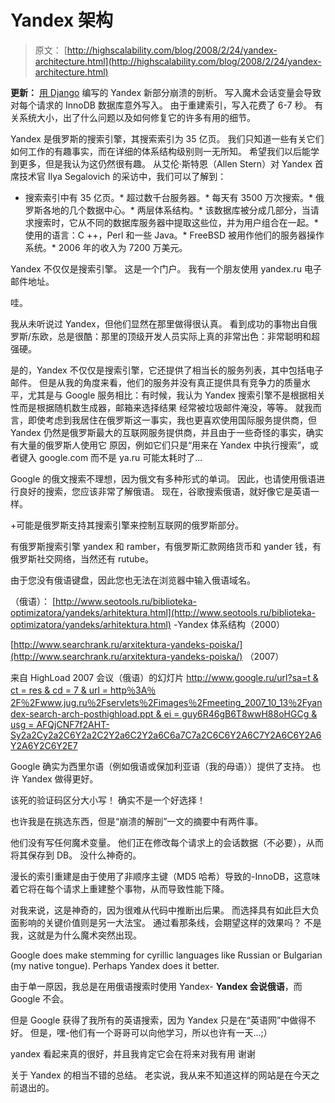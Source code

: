 # Yandex 架构

> 原文： [http://highscalability.com/blog/2008/2/24/yandex-architecture.html](http://highscalability.com/blog/2008/2/24/yandex-architecture.html)

**更新：** [用 Django](http://softwaremaniacs.org/blog/2008/02/24/why-offline-crashed-en/) 编写的 Yandex 新部分崩溃的剖析。 写入魔术会话变量会导致对每个请求的 InnoDB 数据库意外写入。 由于重建索引，写入花费了 6-7 秒。 有关系统大小，出了什么问题以及如何修复它的许多有用的细节。

Yandex 是俄罗斯的搜索引擎，其搜索索引为 35 亿页。 我们只知道一些有关它们如何工作的有趣事实，而在详细的体系结构级别则一无所知。 希望我们以后能学到更多，但是我认为这仍然很有趣。 从艾伦·斯特恩（Allen Stern）对 Yandex 首席技术官 Ilya Segalovich 的采访中，我们可以了解到：

*   搜索索引中有 35 亿页。*   超过数千台服务器。*   每天有 3500 万次搜索。*   俄罗斯各地的几个数据中心。*   两层体系结构。*   该数据库被分成几部分，当请求搜索时，它从不同的数据库服务器中提取这些位，并为用户组合在一起。*   使用的语言：C ++，Perl 和一些 Java。*   FreeBSD 被用作他们的服务器操作系统。*   2006 年的收入为 7200 万美元。

Yandex 不仅仅是搜索引擎。 这是一个门户。 我有一个朋友使用 yandex.ru 电子邮件地址。

哇。

我从未听说过 Yandex，但他们显然在那里做得很认真。 看到成功的事物出自俄罗斯/东欧，总是很酷：那里的顶级开发人员实际上真的非常出色：非常聪明和超强硬。

是的，Yandex 不仅仅是搜索引擎，它还提供了相当长的服务列表，其中包括电子邮件。
但是从我的角度来看，他们的服务并没有真正提供具有竞争力的质量水平，尤其是与 Google 服务相比：有时候，我认为 Yandex 搜索引擎不是根据相关性而是根据随机数生成器，邮箱来选择结果 经常被垃圾邮件淹没，等等。
就我而言，即使考虑到我居住在俄罗斯这一事实，我也更喜欢使用国际服务提供商，但 Yandex 仍然是俄罗斯最大的互联网服务提供商，并且由于一些奇怪的事实，确实有大量的俄罗斯人使用它 原因，例如它们只是“用来在 Yandex 中执行搜索”，或者键入 google.com 而不是 ya.ru 可能太耗时了...

Google 的俄文搜索不理想，因为俄文有多种形式的单词。 因此，也请使用俄语进行良好的搜索，您应该非常了解俄语。 现在，谷歌搜索俄语，就好像它是英语一样。

+可能是俄罗斯支持其搜索引擎来控制互联网的俄罗斯部分。

有俄罗斯搜索引擎 yandex 和 ramber，有俄罗斯汇款网络货币和 yander 钱，有俄罗斯社交网络，当然还有 rutube。

由于您没有俄语键盘，因此您也无法在浏览器中输入俄语域名。

（俄语）：
[http://www.seotools.ru/biblioteka-optimizatora/yandeks/arhitektura.html](http://www.seotools.ru/biblioteka-optimizatora/yandeks/arhitektura.html) -Yandex 体系结构（2000）

[http://www.searchrank.ru/arxitektura-yandeks-poiska/](http://www.searchrank.ru/arxitektura-yandeks-poiska/) （2007）

来自 HighLoad 2007 会议（俄语）的幻灯片
[http://www.google.ru/url?sa=t & ct = res & cd = 7 & url = http％3A％ 2F％2Fwww.jug.ru％2Fservlets％2Fimages％2Fmeeting_2007_10_13％2Fyandex-search-arch-posthighload.ppt & ei = guy6R46gB6T8wwH88oHGCg & usg = AFQjCNF7f2AHT-Sy2a2Cy2a2C6Y2a2C2Y2a6C2Y2a6C6a7C7a2C6C6Y2A6C7Y2A6C6Y2A6Y2A6Y2C6Y2E7](http://www.google.ru/url?sa=t&ct=res&cd=7&url=http%3A%2F%2Fwww.jug.ru%2Fservlets%2Fimages%2Fmeeting_2007_10_13%2Fyandex-search-arch-posthighload.ppt&ei=guy6R46gB6T8wwH88oHGCg&usg=AFQjCNF7f_AsyqvkjUGje6aPU0q-IGy-aA&sig2=vhyz3MV66M6p7Dgsk2SfCQ)

Google 确实为西里尔语（例如俄语或保加利亚语（我的母语））提供了支持。 也许 Yandex 做得更好。

该死的验证码区分大小写！ 确实不是一个好选择！

也许我是在挑选东西，但是“崩溃的解剖”一文的摘要中有两件事。

他们没有写任何魔术变量。 他们正在修改每个请求上的会话数据（不必要），从而将其保存到 DB。 没什么神奇的。

漫长的索引重建是由于使用了非顺序主键（MD5 哈希）导致的-InnoDB，这意味着它将在每个请求上重建整个事物，从而导致性能下降。

对我来说，这是神奇的，因为很难从代码中推断出后果。 而选择具有如此巨大负面影响的关键价值则是另一大法宝。 通过看那条线，会期望这样的效果吗？ 不是我，这就是为什么魔术突然出现。

Google does make stemming for cyrillic languages like Russian or Bulgarian (my native tongue). Perhaps Yandex does it better.

由于单一原因，我总是在用俄语搜索时使用 Yandex- **Yandex 会说俄语**，而 Google 不会。

但是 Google 获得了我所有的英语搜索，因为 Yandex 只是在“英语网”中做得不好。 但是，嘿-他们有一个哥哥可以向他学习，所以也许有一天...;）

yandex 看起来真的很好，并且我肯定它会在将来对我有用
谢谢

关于 Yandex 的相当不错的总结。 老实说，我从来不知道这样的网站是在今天之前退出的。